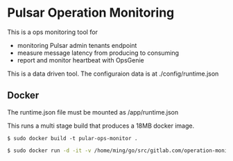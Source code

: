 # Pulsar Operation Monitoring

This is a ops monitoring tool for
- monitoring Pulsar admin tenants endpoint
- measure message latency from producing to consuming
- report and monitor heartbeat with OpsGenie

This is a data driven tool. The configuraion data is at ./config/runtime.json

## Docker
The runtime.json file must be mounted as /app/runtime.json

This runs a multi stage build that produces a 18MB docker image.
```
$ sudo docker build -t pular-ops-monitor .
```

``` bash
$ sudo docker run -d -it -v /home/ming/go/src/gitlab.com/operation-monitor/config/runtime.json:/config/runtime.json -v /etc/pki/ca-trust/extracted/pem/tls-ca-bundle.pem:/etc/ssl/certs/ca-bundle.crt --name=pulsar-monitor pular-ops-monitor
```

